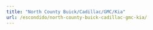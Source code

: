 ```yaml
---
title: "North County Buick/Cadillac/GMC/Kia"
url: /escondido/north-county-buick-cadillac-gmc-kia/
---
```

